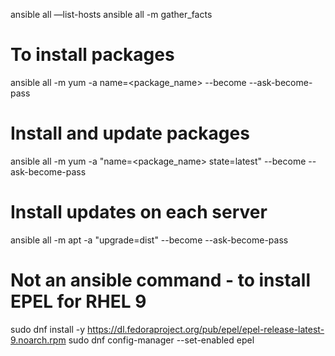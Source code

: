ansible all —list-hosts
ansible all -m gather_facts

# To install packages
ansible all -m yum -a name=<package_name> --become --ask-become-pass

# Install and update packages
ansible all -m yum -a "name=<package_name> state=latest" --become --ask-become-pass

# Install updates on each server
ansible all -m apt -a "upgrade=dist" --become --ask-become-pass

# Not an ansible command - to install EPEL for RHEL 9
sudo dnf install -y https://dl.fedoraproject.org/pub/epel/epel-release-latest-9.noarch.rpm
sudo dnf config-manager --set-enabled epel